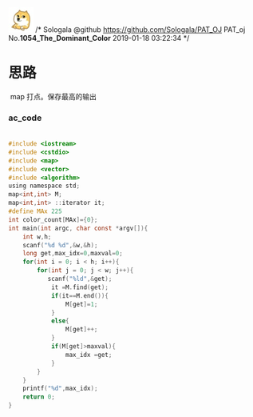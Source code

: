 ![](https://github.com/Sologala/SomeThings/blob/master/face.jpg?raw=true)
/*
    Sologala   @github    https://github.com/Sologala/PAT_OJ
    PAT_oj No.**1054_The_Dominant_Color**
    2019-01-18 03:22:34
*/

# **思路**

​	map 打点。保存最高的输出 


### **ac_code**
```c

#include <iostream>
#include <cstdio>
#include <map>
#include <vector>
#include <algorithm>
using namespace std;
map<int,int> M;
map<int,int> ::iterator it;
#define MAx 225
int color_count[MAx]={0};
int main(int argc, char const *argv[]){
    int w,h;
    scanf("%d %d",&w,&h);
    long get,max_idx=0,maxval=0;
    for(int i = 0; i < h; i++){
        for(int j = 0; j < w; j++){
           scanf("%ld",&get);
            it =M.find(get);
            if(it==M.end()){
                M[get]=1;
            }
            else{
                M[get]++;
            }
            if(M[get]>maxval){
                max_idx =get;
            }
        }
    }
    printf("%d",max_idx);
    return 0;
}

```
